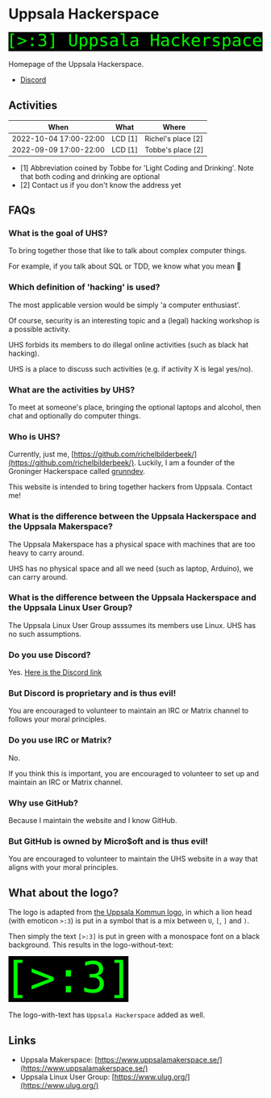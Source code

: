 # Uppsala Hackerspace

![](uhs_logo_with_text.png)

Homepage of the Uppsala Hackerspace.

 * [Discord](https://discord.gg/Ysv4dngWCr)

## Activities

When                  |What       |Where
----------------------|-----------|------------------
2022-10-04 17:00-22:00|LCD [1]    |Richel's place [2]
2022-09-09 17:00-22:00|LCD [1]    |Tobbe's place [2]

 * [1] Abbreviation coined by Tobbe for 'Light Coding and Drinking'.
   Note that both coding and drinking are optional
 * [2] Contact us if you don't know the address yet

## FAQs

### What is the goal of UHS?

To bring together those that like to talk about complex computer things.

For example, if you talk about SQL or TDD, we know what you mean :angel:

### Which definition of 'hacking' is used?

The most applicable version would be simply 'a computer enthusiast'.

Of course, security is an interesting topic and 
a (legal) hacking workshop is a possible activity.

UHS forbids its members to do illegal online activities (such as black hat hacking).

UHS is a place to discuss such activities (e.g. if activity X is legal yes/no).

### What are the activities by UHS?

To meet at someone's place, bringing the optional laptops and alcohol,
then chat and optionally do computer things.

### Who is UHS?

Currently, just me, [https://github.com/richelbilderbeek/](https://github.com/richelbilderbeek/).
Luckily, I am a founder of the Groninger Hackerspace called [grunndev](https://grunndev.nl/).

This website is intended to bring together hackers from Uppsala. Contact me!

### What is the difference between the Uppsala Hackerspace and the Uppsala Makerspace?

The Uppsala Makerspace has a physical space with machines that are too heavy to
carry around.

UHS has no physical space and all we need (such as laptop, Arduino), we can
carry around.

### What is the difference between the Uppsala Hackerspace and the Uppsala Linux User Group?

The Uppsala Linux User Group asssumes its members use Linux.
UHS has no such assumptions. 

### Do you use Discord?

Yes. [Here is the Discord link](https://discord.gg/Ysv4dngWCr)

### But Discord is proprietary and is thus evil!

You are encouraged to volunteer to maintain an IRC or Matrix
channel to follows your moral principles.

### Do you use IRC or Matrix?

No.

If you think this is important, 
you are encouraged to volunteer to set up and maintain an IRC or Matrix channel.

### Why use GitHub?

Because I maintain the website and I know GitHub.

### But GitHub is owned by Micro$oft and is thus evil!

You are encouraged to volunteer to maintain the UHS website 
in a way that aligns with your moral principles.

## What about the logo?

The logo is adapted from [the Uppsala Kommun logo](https://bonapostulata.se/sponsor/uppsala-kommun/uppsala_kommun_logo_black_rgb/),
in which a lion head (with emoticon `>:3`) 
is put in a symbol that is a mix between `U`, `[`, `]` and `)`.

Then simply the text `[>:3]` is put in green with a monospace
font on a black background.
This results in the logo-without-text:

![](uhs_logo.png)

The logo-with-text has `Uppsala Hackerspace` added as well.

## Links

 * Uppsala Makerspace: [https://www.uppsalamakerspace.se/](https://www.uppsalamakerspace.se/)
 * Uppsala Linux User Group: [https://www.ulug.org/](https://www.ulug.org/)
